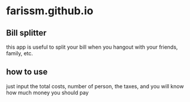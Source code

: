 # farissm.github.io

## Bill splitter
this app is useful to split your bill when you hangout with your friends, family, etc.

## how to use
just input the total costs, number of person, the taxes, and you will know how much money you should pay 